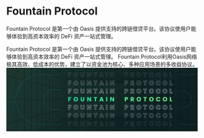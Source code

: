 # Fountain Protocol


Fountain Protocol 是第一个由 Oasis 提供支持的跨链借贷平台。该协议使用户能够体验到高资本效率的 DeFi 资产一站式管理。

Fountain Protocol 是第一个由 Oasis 提供支持的跨链借贷平台。该协议使用户能够体验到高资本效率的 DeFi 资产一站式管理。 Fountain Protocol利用Oasis网络极其高效、低成本的优势，建立了以资金池为核心、多种应用场景的多收益协议。![1080x360](1080x360.jpg)
